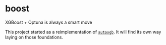 # boost
XGBoost + Optuna is always a smart move

This project started as a reimplementation of [`autoxgb`](https://github.com/abhishekkrthakur/autoxgb).
It will find its own way laying on those foundations.
